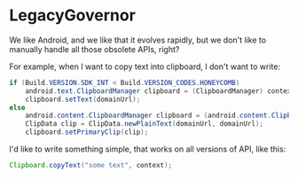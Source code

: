 LegacyGovernor
==============
We like Android, and we like that it evolves rapidly, but we don't like to manually handle all those
obsolete APIs, right?

For example, when I want to copy text into clipboard, I don't want to write:

```java
if (Build.VERSION.SDK_INT < Build.VERSION_CODES.HONEYCOMB)
    android.text.ClipboardManager clipboard = (ClipboardManager) context.getSystemService(Context.CLIPBOARD_SERVICE);
    clipboard.setText(domainUrl);
else
    android.content.ClipboardManager clipboard = (android.content.ClipboardManager)context.getSystemService(Context.CLIPBOARD_SERVICE);
    ClipData clip = ClipData.newPlainText(domainUrl, domainUrl);
    clipboard.setPrimaryClip(clip);
```

I'd like to write something simple, that works on all versions of API, like this:

```java
Clipboard.copyText("some text", context);
```